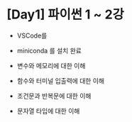 # [Day1] 파이썬 1 ~ 2강

* VSCode를 
* miniconda 를 설치 완료

* 변수와 메모리에 대한 이해
* 함수와 터미널 입출력에 대한 이해
* 조건문과 반복문에 대한 이해
* 문자열 타입에 대한 이해
